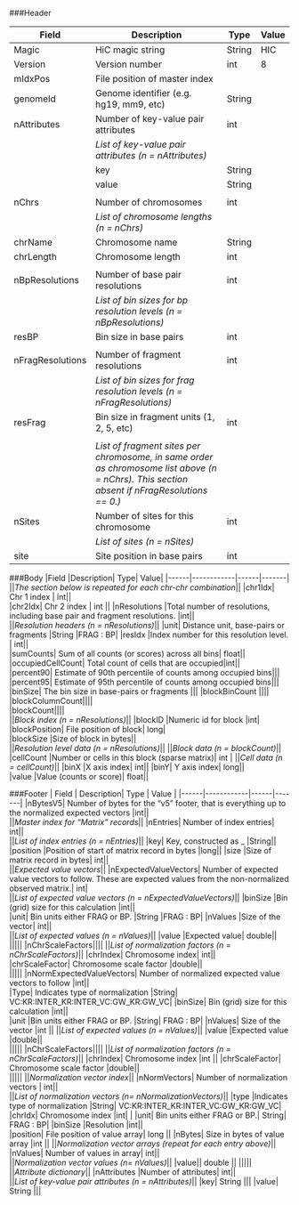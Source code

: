 ###Header

|Field | Description |	Type | Value |
|------|------------|------|-------|
|Magic|HiC magic string|String|HIC|
|Version|Version number|int|8|
|mIdxPos|File position of master index|||
|genomeId|	Genome identifier (e.g. hg19, mm9, etc)|	String||	
|nAttributes	|Number of key-value pair attributes|	int||	
||*List of key-value pair attributes (n = nAttributes)*||
||key	|	String	||
||value|		String||	
|||||
|nChrs|	Number of chromosomes|int||		
||*List of chromosome lengths (n = nChrs)*||
|chrName	|Chromosome name	|String||	
|chrLength|	Chromosome length |	int	||
|||||
|nBpResolutions	|Number of base pair resolutions|	int||	
||*List of bin sizes for bp resolution levels (n = nBpResolutions)*||
|resBP	|Bin size in base pairs	|int||	
|||||
|nFragResolutions	|Number of fragment resolutions	|int||	
||*List of bin sizes for frag resolution levels (n = nFragResolutions)*||
|resFrag	|Bin size in fragment units (1, 2, 5, etc)|	int||	
|||||
||*List of fragment sites per chromosome, in same order as chromosome list above (n = nChrs).  This section absent if nFragResolutions == 0.)*||
|nSites|	Number of sites for this chromosome|	int||	
||*List of sites (n = nSites)*||
|site|	Site position in base pairs|	int||	

###Body
|Field	|Description|	Type|	Value|
|------|------------|------|-------|
||*The section below is repeated for each chr-chr combination*||
|chr1Idx|	Chr 1 index |	int||	
|chr2Idx|	Chr 2 index |	int	||
|nResolutions	|Total number of resolutions, including base pair and fragment resolutions.	|int||	
||*Resolution headers (n = nResolutions)*||
|unit|	Distance unit, base-pairs or fragments	|String	|FRAG : BP|
|resIdx	|Index number for this resolution level.  |	int||	
|sumCounts|	Sum of all counts (or scores) across all bins|	float||	
|occupiedCellCount|	Total count of cells that are occupied|int||		
|percent90|	Estimate of 90th percentile of counts among occupied bins|||		
|percent95|	Estimate of 95th percentile of counts among occupied bins|||		
|binSize|	The bin size in base-pairs or fragments	|||	
|blockBinCount			||||
|blockColumnCount||||			
|blockCount||||			
||*Block index  (n = nResolutions)*||
|blockID	|Numeric id for block	|int|	
|blockPosition|	File position of block|	long|	
|blockSize	|Size of block in bytes||		
||*Resolution level data (n = nResolutions)*||
||*Block data (n = blockCount)*||
|cellCount	|Number or cells in this block (sparse matrix)|	int	|
||*Cell data (n = cellCount)*||
|binX	|X axis index|	int||
|binY|	Y axis index|	long||	
|value	|Value (counts or score)|	float||	

###Footer
| Field |	Description|	Type |	Value |
|------|------------|------|-------|
|nBytesV5|	Number of bytes for the “v5” footer, that is everything up to the normalized expected vectors	|int||	
||*Master index for “Matrix” records*||
|nEntries|	Number of index entries|	int||	
||*List of index entries (n = nEntries)*||
|key|	Key, constructed as <chr1>_<chr2>	|String||	
|position	|Position of start of matrix record in bytes	|long||	
|size	|Size of matrix record in bytes| int||	
||*Expected value vectors*||
|nExpectedValueVectors|	Number of expected value vectors to follow.  These are expected values from the non-normalized observed matrix.| int|	
||*List of expected value vectors (n = nExpectedValueVectors)*||
|binSize	|Bin (grid) size for this calculation	|int||	
|unit|	Bin units either FRAG or BP.	|String	|FRAG : BP|
|nValues	|Size of the vector|	int||	
||*List of expected values (n = nValues)*||
|value	|Expected value|	double||	
|||||
|nChrScaleFactors||||
||*List of normalization factors (n = nChrScaleFactors)*||
|chrIndex|	Chromosome index|	int||	
|chrScaleFactor|	Chromosome scale factor	|double||	
|||||
|nNormExpectedValueVectors|	Number of normalized expected value vectors to follow	|int||	
|Type|	Indicates type of normalization	|String|	VC:KR:INTER_KR:INTER_VC:GW_KR:GW_VC|
|binSize|	Bin (grid) size for this calculation	|int||	
|unit	|Bin units either FRAG or BP.	|String|	FRAG : BP|
|nValues|	Size of the vector	|int	||
||*List of expected values (n = nValues)*||
|value	|Expected value	|double||	
|||||
|nChrScaleFactors||||
||*List of normalization factors (n = nChrScaleFactors)*||
|chrIndex|	Chromosome index	|int	||
|chrScaleFactor|	Chromosome scale factor	|double||	
|||||
||*Normalization vector index*||
|nNormVectors|	Number of normalization vectors |	int||	
||*List of normalization vectors (n=  nNormalizationVectors)*||
|type	|Indicates type of normalization	|String|	VC:KR:INTER_KR:INTER_VC:GW_KR:GW_VC|
|chrIdx|	Chromosome index	|int|	|
|unit|	Bin units either FRAG or BP.|	String|	FRAG : BP|
|binSize	|Resolution 	|int||	
|position|	File position of value array|	long	||
|nBytes|	Size in bytes of value array	|int	||
||*Normalization vector arrays (repeat for each entry above)*||
|nValues|	Number of values in array|	int||	
||*Normalization vector values (n=  nValues)*||
|value||		double	||
|||||
||*Attribute dictionary*||
|nAttributes	|Number of attributes|	int||	
||*List of key-value pair attributes (n = nAttributes)*||
|key|		String	|||
|value|		String	|||







